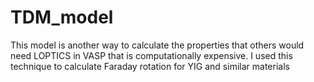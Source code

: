 # TDM_model
This model is another way to calculate the properties that others would need LOPTICS in VASP that is computationally expensive. I used this technique to calculate Faraday rotation for YIG and similar materials 
